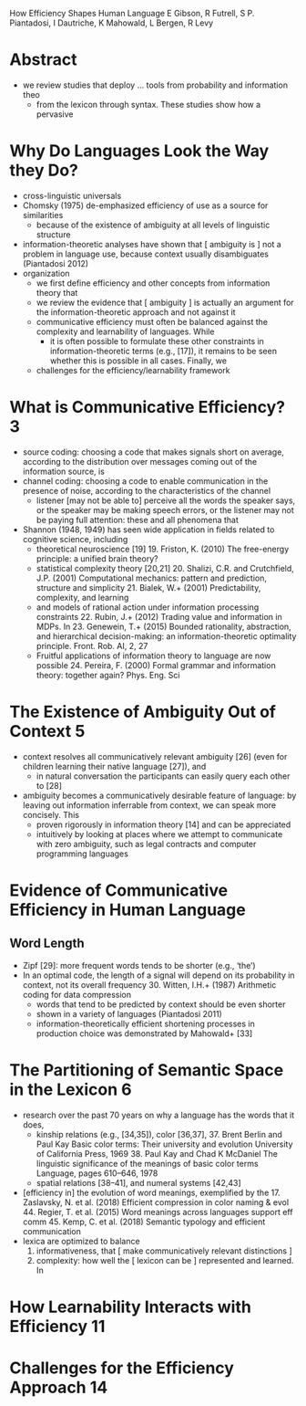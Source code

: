 How Efficiency Shapes Human Language
E Gibson, R Futrell, S P. Piantadosi, I Dautriche, K Mahowald, L Bergen, R Levy

# Abstract

* we review studies that deploy ... tools from probability and information theo
  * from the lexicon through syntax. These studies show how a pervasive

# Why Do Languages Look the Way they Do?

* cross-linguistic universals
* Chomsky (1975) de-emphasized efficiency of use as a source for similarities
  * because of the existence of ambiguity at all levels of linguistic structure
* information-theoretic analyses have shown that [ ambiguity is ] not a problem
  in language use, because context usually disambiguates (Piantadosi 2012)
* organization
  * we first define efficiency and other concepts from information theory that
  * we review the evidence that [ ambiguity ] is actually an argument for the
    information-theoretic approach and not against it
  * communicative efficiency must often be balanced against the complexity and
    learnability of languages. While
    * it is often possible to formulate these other constraints in
      information-theoretic terms (e.g., [17]),
      it remains to be seen whether this is possible in all cases. Finally, we
  * challenges for the efficiency/learnability framework

# What is Communicative Efficiency? 3

* source coding: choosing a code that makes signals short on average, according
  to the distribution over messages coming out of the information source, is
* channel coding: choosing a code to enable communication in the presence of
  noise, according to the characteristics of the channel
  * listener [may not be able to] perceive all the words the speaker says, or
    the speaker may be making speech errors, or
    the listener may not be paying full attention: these and all phenomena that
* Shannon (1948, 1949) has seen wide application in fields related to cognitive
  science, including
  * theoretical neuroscience [19]
    19. Friston, K. (2010) The free-energy principle: a unified brain theory?
  * statistical complexity theory [20,21]
    20. Shalizi, C.R. and Crutchfield, J.P. (2001)
    Computational mechanics: pattern and prediction, structure and simplicity
    21. Bialek, W.+ (2001) Predictability, complexity, and learning
  * and models of rational action under information processing constraints
    22. Rubin, J.+ (2012) Trading value and information in MDPs. In
    23. Genewein, T.+ (2015)
      Bounded rationality, abstraction, and hierarchical decision-making:
         an information-theoretic optimality principle. Front. Rob. AI, 2, 27
  * Fruitful applications of information theory to language are now possible
    24. Pereira, F. (2000)
      Formal grammar and information theory: together again? Phys. Eng. Sci

# The Existence of Ambiguity Out of Context 5

* context resolves all communicatively relevant ambiguity [26]
  (even for children learning their native language [27]), and
  * in natural conversation the participants can easily query each other to [28]
* ambiguity becomes a communicatively desirable feature of language: by leaving
  out information inferrable from context, we can speak more concisely. This
  * proven rigorously in information theory [14] and can be appreciated
  * intuitively by looking at places where we attempt to communicate with zero
    ambiguity, such as legal contracts and computer programming languages

# Evidence of Communicative Efficiency in Human Language

## Word Length

* Zipf [29]: more frequent words tends to be shorter (e.g., ‘the’)
* In an optimal code, the length of a signal will depend on its probability in
  context, not its overall frequency
  30. Witten, I.H.+ (1987) Arithmetic coding for data compression
  * words that tend to be predicted by context should be even shorter
  * shown in a variety of languages (Piantadosi 2011)
  * information-theoretically efficient shortening processes in production
    choice was demonstrated by Mahowald+ [33]

# The Partitioning of Semantic Space in the Lexicon 6

* research over the past 70 years on why a language has the words that it does,
  * kinship relations (e.g., [34,35]), color [36,37],
    37. Brent Berlin and Paul Kay
      Basic color terms: Their university and evolution
      University of California Press, 1969
    38. Paul Kay and Chad K McDaniel
      The linguistic significance of the meanings of basic color terms
      Language, pages 610–646, 1978
  * spatial relations [38–41], and numeral systems [42,43]
* [efficiency in] the evolution of word meanings, exemplified by the
  17. Zaslavsky, N. et al. (2018) Efficient compression in color naming & evol
  44. Regier, T. et al. (2015) Word meanings across languages support eff comm
  45. Kemp, C. et al. (2018) Semantic typology and efficient communication
* lexica are optimized to balance
  1. informativeness, that [ make communicatively relevant distinctions ]
  1. complexity: how well the [ lexicon can be ] represented and learned. In

# How Learnability Interacts with Efficiency 11

# Challenges for the Efficiency Approach 14
